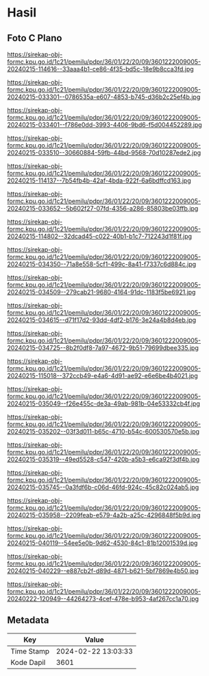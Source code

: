 # Hasil

## Foto C Plano

https://sirekap-obj-formc.kpu.go.id/1c21/pemilu/pdpr/36/01/22/20/09/3601222009005-20240215-114616--33aaa4b1-ce86-4f35-bd5c-18e9b8cca3fd.jpg

https://sirekap-obj-formc.kpu.go.id/1c21/pemilu/pdpr/36/01/22/20/09/3601222009005-20240215-033301--0786535a-e607-4853-b745-d36b2c25ef4b.jpg

https://sirekap-obj-formc.kpu.go.id/1c21/pemilu/pdpr/36/01/22/20/09/3601222009005-20240215-033401--f786e0dd-3993-4406-9bd6-f5d004452289.jpg

https://sirekap-obj-formc.kpu.go.id/1c21/pemilu/pdpr/36/01/22/20/09/3601222009005-20240215-033510--30660884-59fb-44bd-9568-70d10287ede2.jpg

https://sirekap-obj-formc.kpu.go.id/1c21/pemilu/pdpr/36/01/22/20/09/3601222009005-20240215-114137--7b54fb4b-42af-4bda-922f-6a6bdffcd163.jpg

https://sirekap-obj-formc.kpu.go.id/1c21/pemilu/pdpr/36/01/22/20/09/3601222009005-20240215-033652--5b602f27-07fd-4356-a286-85803be03ffb.jpg

https://sirekap-obj-formc.kpu.go.id/1c21/pemilu/pdpr/36/01/22/20/09/3601222009005-20240215-114802--32dcad45-c022-40b1-b1c7-712243d1f81f.jpg

https://sirekap-obj-formc.kpu.go.id/1c21/pemilu/pdpr/36/01/22/20/09/3601222009005-20240215-034350--71a8e558-5cf1-499c-8a41-f7337c6d884c.jpg

https://sirekap-obj-formc.kpu.go.id/1c21/pemilu/pdpr/36/01/22/20/09/3601222009005-20240215-034509--279cab21-9680-4164-91dc-1183f5be6921.jpg

https://sirekap-obj-formc.kpu.go.id/1c21/pemilu/pdpr/36/01/22/20/09/3601222009005-20240215-034615--d71f17d2-93dd-4df2-b176-3e24a4b8d4eb.jpg

https://sirekap-obj-formc.kpu.go.id/1c21/pemilu/pdpr/36/01/22/20/09/3601222009005-20240215-034725--8b2f0df8-7a97-4672-9b51-79699dbee335.jpg

https://sirekap-obj-formc.kpu.go.id/1c21/pemilu/pdpr/36/01/22/20/09/3601222009005-20240215-115018--372ccb49-e4a6-4d91-ae92-e6e6be4b4021.jpg

https://sirekap-obj-formc.kpu.go.id/1c21/pemilu/pdpr/36/01/22/20/09/3601222009005-20240215-035049--f26e455c-de3a-49ab-981b-04e53332cb4f.jpg

https://sirekap-obj-formc.kpu.go.id/1c21/pemilu/pdpr/36/01/22/20/09/3601222009005-20240215-035202--03f3d011-b65c-4710-b54c-600530570e5b.jpg

https://sirekap-obj-formc.kpu.go.id/1c21/pemilu/pdpr/36/01/22/20/09/3601222009005-20240215-035319--49ed5528-c547-420b-a5b3-e6ca92f3df4b.jpg

https://sirekap-obj-formc.kpu.go.id/1c21/pemilu/pdpr/36/01/22/20/09/3601222009005-20240215-035745--0a3fdf6b-c06d-46fd-924c-45c82c024ab5.jpg

https://sirekap-obj-formc.kpu.go.id/1c21/pemilu/pdpr/36/01/22/20/09/3601222009005-20240215-035958--2209feab-e579-4a2b-a25c-4296848f5b9d.jpg

https://sirekap-obj-formc.kpu.go.id/1c21/pemilu/pdpr/36/01/22/20/09/3601222009005-20240215-040119--54ee5e0b-9d62-4530-84c1-81b12001539d.jpg

https://sirekap-obj-formc.kpu.go.id/1c21/pemilu/pdpr/36/01/22/20/09/3601222009005-20240215-040229--e887cb2f-d89d-4871-b621-5bf7869e4b50.jpg

https://sirekap-obj-formc.kpu.go.id/1c21/pemilu/pdpr/36/01/22/20/09/3601222009005-20240222-120949--44264273-4cef-478e-b953-4af267cc1a70.jpg


## Metadata

| Key        | Value               |
| ---------- | ------------------- |
| Time Stamp | 2024-02-22 13:03:33 |
| Kode Dapil | 3601                |



